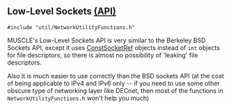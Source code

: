 ## Low-Level Sockets [(API)](https://public.msli.com/lcs/muscle/html/group__networkutilityfunctions.html)

```#include "util/NetworkUtilityFunctions.h"```

MUSCLE's Low-Level Sockets API is very similar to the
Berkeley BSD Sockets API, except it uses [ConstSocketRef](https://public.msli.com/lcs/muscle/html/classmuscle_1_1ConstSocketRef.html)
objects instead of `int` objects for file descriptors,
so there is almost no possibility of 'leaking' file
descriptors.

Also it is much easier to use correctly than the BSD sockets API
(at the cost of being applicable to IPv4 and IPv6 only
-- if you need to use some other obscure type of networking
layer like DECnet, then most of the functions in `NetworkUtilityFunctions.h` won't help you much)
